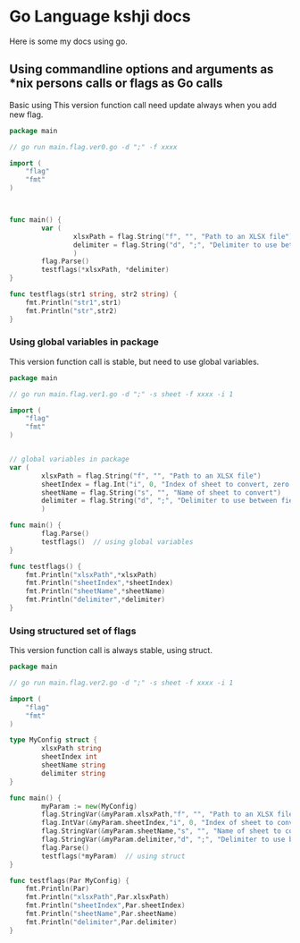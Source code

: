 # Go Language kshji docs #

Here is some my docs using go.


## Using  commandline options and arguments as \*nix persons calls or flags as Go calls ##

Basic using
This version function call need update always when you add new flag.
```go
package main

// go run main.flag.ver0.go -d ";" -f xxxx

import (
    "flag"
    "fmt"
)



func main() {
        var (
                xlsxPath = flag.String("f", "", "Path to an XLSX file")
                delimiter = flag.String("d", ";", "Delimiter to use between fields")
                )
        flag.Parse()
        testflags(*xlsxPath, *delimiter)
}

func testflags(str1 string, str2 string) {
    fmt.Println("str1",str1)
    fmt.Println("str",str2)
}

```


### Using global variables in package ###
This version function call is stable, but need to use global variables.
```go
package main

// go run main.flag.ver1.go -d ";" -s sheet -f xxxx -i 1

import (
    "flag"
    "fmt"
)


// global variables in package
var (
        xlsxPath = flag.String("f", "", "Path to an XLSX file")
        sheetIndex = flag.Int("i", 0, "Index of sheet to convert, zero based")
        sheetName = flag.String("s", "", "Name of sheet to convert")
        delimiter = flag.String("d", ";", "Delimiter to use between fields")
        )

func main() {
        flag.Parse()
        testflags()  // using global variables
}

func testflags() {
    fmt.Println("xlsxPath",*xlsxPath)
    fmt.Println("sheetIndex",*sheetIndex)
    fmt.Println("sheetName",*sheetName)
    fmt.Println("delimiter",*delimiter)
}

```

### Using structured set of flags ###
This version function call is always stable, using struct.

```go
package main

// go run main.flag.ver2.go -d ";" -s sheet -f xxxx -i 1

import (
    "flag"
    "fmt"
)

type MyConfig struct {
        xlsxPath string
        sheetIndex int
        sheetName string
        delimiter string
}

func main() {
        myParam := new(MyConfig)
        flag.StringVar(&myParam.xlsxPath,"f", "", "Path to an XLSX file")
        flag.IntVar(&myParam.sheetIndex,"i", 0, "Index of sheet to convert, zero based")
        flag.StringVar(&myParam.sheetName,"s", "", "Name of sheet to convert")
        flag.StringVar(&myParam.delimiter,"d", ";", "Delimiter to use between fields")
        flag.Parse()
        testflags(*myParam)  // using struct
}

func testflags(Par MyConfig) {
    fmt.Println(Par)
    fmt.Println("xlsxPath",Par.xlsxPath)
    fmt.Println("sheetIndex",Par.sheetIndex)
    fmt.Println("sheetName",Par.sheetName)
    fmt.Println("delimiter",Par.delimiter)
}
```


